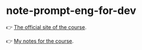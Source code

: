# note-prompt-eng-for-dev

👉 [The official site of the course](https://www.deeplearning.ai/short-courses/chatgpt-prompt-engineering-for-developers/).

👉 [My notes for the course](https://dinhanhthi.com/note/mooc-note-chatgpt-prompt-engineering-for-developers/).
